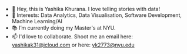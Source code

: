 * 👋 Hey, this is Yashika Khurana. I love telling stories with data!
* 🔮 Interests: Data Analytics, Data Visualisation, Software Development, Machine Learning/AI
* 📚 I’m currently doing my Master's at NYU.
* 📫 I'd love to collaborate. Shoot me an email here: yashikak31@icloud.com or here: yk2773@nyu.edu
